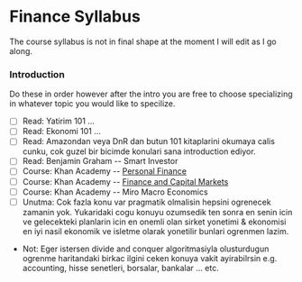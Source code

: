 # Finance Syllabus

The course syllabus is not in final shape at the moment I will edit as I go along.

### Introduction

Do these in order however after the intro you are free to choose specializing in whatever topic you would like to specilize.

- [ ] Read: Yatirim 101 ...
- [ ] Read: Ekonomi 101 ...
- [ ] Read: Amazondan veya DnR dan butun 101 kitaplarini okumaya calis cunku, cok guzel bir bicimde konulari sana introduction ediyor.
- [ ] Read: Benjamin Graham -- Smart Investor
- [ ] Course: Khan Academy -- [Personal Finance](https://www.khanacademy.org/college-careers-more/personal-finance)
- [ ] Course: Khan Academy -- [Finance and Capital Markets](https://www.khanacademy.org/economics-finance-domain/core-finance)
- [ ] Course: Khan Academy -- Miro Macro Economics
- [ ] Unutma: Cok fazla konu var pragmatik olmalisin hepsini ogrenecek zamanin yok. Yukaridaki cogu konuyu ozumsedik ten sonra en senin icin ve gelecekteki planlarin icin en onemli olan sirket yonetimi & ekonomisi en iyi nasil ekonomik ve isletme olarak yonetilir bunlari ogrenmen lazim.

- Not: Eger istersen divide and conquer algoritmasiyla olusturdugun ogrenme haritandaki birkac ilgini ceken konuya vakit ayirabilrsin e.g. accounting, hisse senetleri, borsalar, bankalar ... etc.
